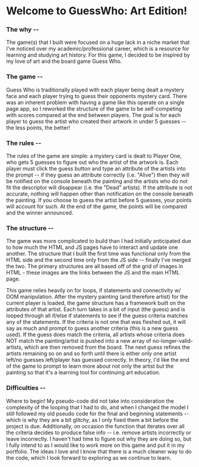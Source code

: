 # Welcome to GuessWho: Art Edition!

### The why --
The game(s) that I built were focused on a huge lack in a niche market that I've noticed over my academic/professional career, which is a resource for learning and studying art history. For this game, I decided to be inspired by my love of art and the board game Guess Who.

### The game --
Guess Who is traditionally played with each player being dealt a mystery face and each player trying to guess their opponents mystery card. There was an inherent problem with having a game like this operate on a single page app, so I reworked the structure of the game to be self-competing with scores compared at the end between players. The goal is for each player to guess the artist who created their artwork in under 5 guesses -- the less points, the better!

### The rules --
The rules of the game are simple: a mystery card is dealt to Player One, who gets 5 guesses to figure out who the artist of the artwork is. Each player must click the guess button and type an attribute of the artists into the prompt -- if they guess an attribute correctly (i.e. "Alive") then they will be notified on the console beneath the painting and the artists who do not fit the descriptor will disappear (i.e. the "Dead" artists). If the attribute is not accurate, nothing will happen other than notification on the console beneath the painting. If you choose to guess the artist before 5 guesses, your points will account for such. At the end of the game, the points will be compared and the winner announced.

### The structure --
The game was more complicated to build than I had initially anticipated due to how much the HTML and JS pages have to interact and update one another. The structure that I built the first time was functional only from the HTML side and the second time only from the JS side -- finally I've merged the two. The primary structures are all based off of the grid of images in HTML - these images are the links between the JS and the main HTML page.

This game relies heavily on for loops, if statements and connectivity w/ DOM manipulation. After the mystery painting (and therefore artist) for the current player is loaded, the game structure has a framework built on the attributes of that artist. Each turn takes in a bit of input (the guess) and is looped through all if/else if statements to see if the guess criteria matches any of the statements. If the criteria is not one that was fleshed out, it will say as much and prompt to guess another criteria (this is a new guess used). If the guess does match the criteria, all artists whose criteria does NOT match the painting/artist is pushed into a new array of no-longer-valid-artists, which are then removed from the board. The next guess refines the artists remaining so on and so forth until there is either only one artist left/no guesses left/player has guessed correctly. In theory, I'd like the end of the game to prompt to learn more about not only the artist but the painting so that it's a learning tool for continuing art education.

### Difficulties --
Where to begin! My pseudo-code did not take into consideration the complexity of the looping that I had to do, and when I changed the model I still followed my old pseudo code for the final and beginning statements -- which is why they are a bit glitchy, as I only fixed them a bit before the project is due. Additionally, on occasion the function that iterates over all the criteria decides to produce false info -- i.e. remove artists incorrectly or leave incorrectly. I haven't had time to figure out why they are doing so, but I fully intend to as I would like to work more on this game and put it in my portfolio. The ideas I love and I know that there is a much cleaner way to do the code, which I look forward to exploring as we continue to learn. 
